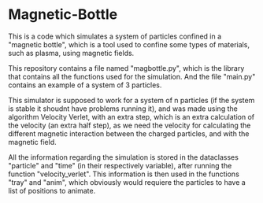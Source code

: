 # Magnetic-Bottle
This is a code which simulates a system of particles confined in a "magnetic bottle", which is a tool used to confine some types of materials, such as plasma, using magnetic fields.

This repository contains a file named "magbottle.py", which is the library that contains all the functions used for the simulation. And the file "main.py" contains an example of a system of 3 particles.

This simulator is supposed to work for a system of n particles (if the system is stable it shoudnt have problems running it), and was made using the algorithm Velocity Verlet, with an extra step, which is an extra calculation of the velocity (an extra half step), as we need the velocity for calculating the different magnetic interaction between the charged particles, and with the magnetic field. 

All the information regarding the simulation is stored in the dataclasses "particle" and "time" (in their respectively variable), after running the function "velocity_verlet". This information is then used in the functions "tray" and "anim", which obviously would requiere the particles to have a list of positions to animate.